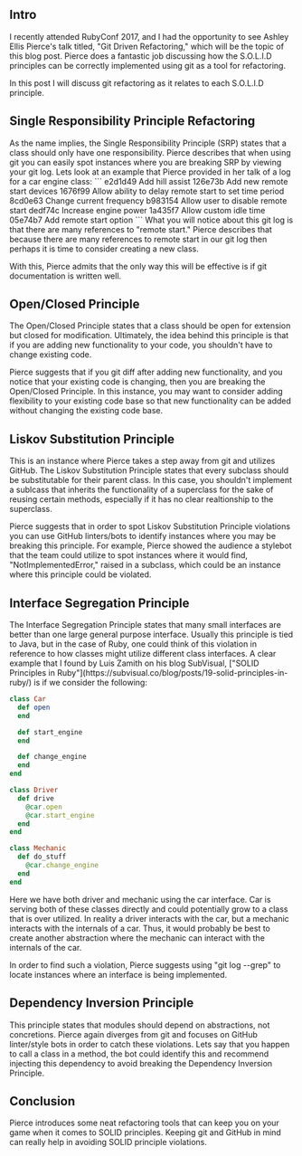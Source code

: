 <h2> Intro </h2> 
I recently attended RubyConf 2017, and I had the opportunity to see Ashley Ellis Pierce's talk titled, "Git Driven Refactoring," which will be the topic of this blog post. Pierce does a fantastic job discussing how the S.O.L.I.D principles can be correctly implemented using git as a tool for refactoring.

In this post I will discuss git refactoring as it relates to each S.O.L.I.D principle. 

<h2> Single Responsibility Principle Refactoring </h2>
As the name implies, the Single Responsibility Principle (SRP) states that a class should only have one responsibility. Pierce describes that when using git you can easily spot instances where you are breaking SRP by viewing your git log. Lets look at an example that Pierce provided in her talk of a log for a car engine class:
```
e2d1d49 Add hill assist
126e73b Add new remote start devices
1676f99 Allow ability to delay remote start to set time period
8cd0e63 Change current frequency
b983154 Allow user to disable remote start
dedf74c Increase engine power
1a435f7 Allow custom idle time
05e74b7 Add remote start option
```
What you will notice about this git log is that there are many references to "remote start." Pierce describes that because there are many references to remote start in our git log then perhaps it is time to consider creating a new class.

With this, Pierce admits that the only way this will be effective is if git documentation is written well.

<h2> Open/Closed Principle </h2>
The Open/Closed Principle states that a class should be open for extension but closed for modification. Ultimately, the idea behind this principle is that if you are adding new functionality to your code, you shouldn't have to change existing code.

Pierce suggests that if you git diff after adding new functionality, and you notice that your existing code is changing, then you are breaking the Open/Closed Principle. In this instance, you may want to consider adding flexibility to your existing code base so that new functionality can be added without changing the existing code base.

<h2> Liskov Substitution Principle </h2> 
This is an instance where Pierce takes a step away from git and utilizes GitHub. The Liskov Substitution Principle states that every subclass should be substitutable for their parent class. In this case, you shouldn't implement a sublcass that inherits the functionality of a superclass for the sake of reusing certain methods, especially if it has no clear realtionship to the superclass.

Pierce suggests that in order to spot Liskov Substitution Principle violations you can use GitHub linters/bots to identify instances where you may be breaking this principle. For example, Pierce showed the audience a stylebot that the team could utilize to spot instances where it would find, "NotImplementedError," raised in a subclass, which could be an instance where this principle could be violated.

<h2> Interface Segregation Principle </h2>
The Interface Segregation Principle states that many small interfaces are better than one large general purpose interface. Usually this principle is tied to Java, but in the case of Ruby, one could think of this violation in reference to how classes might utilize different class interfaces. A clear example that I found by Luis Zamith on his blog SubVisual, ["SOLID Principles in Ruby"](https://subvisual.co/blog/posts/19-solid-principles-in-ruby/) is if we consider the following:

```ruby
class Car
  def open
  end

  def start_engine
  end

  def change_engine
  end
end

class Driver
  def drive
    @car.open
    @car.start_engine
  end 
end

class Mechanic
  def do_stuff
    @car.change_engine
  end
end
```
Here we have both driver and mechanic using the car interface. Car is serving both of these classes directly and could potentially grow to a class that is over utilized. In reality a driver interacts with the car, but a mechanic interacts with the internals of a car. Thus, it would probably be best to create another abstraction where the mechanic can interact with the internals of the car. 

In order to find such a violation, Pierce suggests using "git log --grep" to locate instances where an interface is being implemented. 

<h2> Dependency Inversion Principle </h2>
This principle states that modules should depend on abstractions, not concretions. Pierce again diverges from git and focuses on GitHub linter/style bots in order to catch these violations. Lets say that you happen to call a class in a method, the bot could identify this and recommend injecting this dependency to avoid breaking the Dependency Inversion Principle.

<h2> Conclusion </h2>
Pierce introduces some neat refactoring tools that can keep you on your game when it comes to SOLID principles. Keeping git and GitHub in mind can really help in avoiding SOLID principle violations.   
